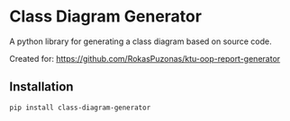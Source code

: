 # Class Diagram Generator

A python library for generating a class diagram based on source code.

Created for: https://github.com/RokasPuzonas/ktu-oop-report-generator

## Installation
```
pip install class-diagram-generator
```
